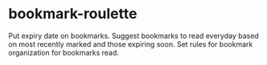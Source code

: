 # bookmark-roulette

Put expiry date on bookmarks.
Suggest bookmarks to read everyday based on most recently marked and those expiring soon.
Set rules for bookmark organization for bookmarks read.
